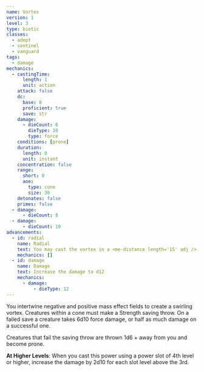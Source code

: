 ```yaml
---
name: Vortex
version: 1
level: 3
type: biotic
classes:
  - adept
  - sentinel
  - vanguard
tags:
  - damage
mechanics:
  - castingTime:
      length: 1
      unit: action
    attack: false
    dc:
      base: 8
      proficient: true
      save: str
    damage:
      - dieCount: 6
        dieType: 10
        type: force
    conditions: [prone]
    duration:
      length: 0
      unit: instant
    concentration: false
    range:
      short: 0
      aoe:
        type: cone
        size: 30
    detonates: false
    primes: false
  - damage:
      - dieCount: 8
  - damage:
      - dieCount: 10
advancements:
  - id: radial
    name: Radial
    text: You may cast the vortex in a <me-distance length='15' adj />-radius sphere centered on you instead.
    mechanics: []
  - id: damage
    name: Damage
    text: Increase the damage to d12
    mechanics:
      - damage:
          - dieType: 12
---
```

You intertwine negative and positive mass effect fields to create a swirling vortex. Creatures within a <me-distance length="30" adj/> cone must
make a Strength saving throw. On a failed save a creature takes 6d10 force damage, or half as much damage on a successful one.

Creatures that fail the saving throw are thrown 1d6 + <me-distance length='5' /> away from you and become prone.

__At Higher Levels__: When you cast this power using a power slot of 4th level or higher, increase the damage by 2d10 for
each slot level above the 3rd.
